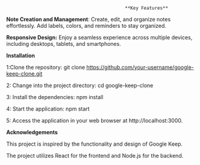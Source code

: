                                                
                                                **Key Features**
**Note Creation and Management**: Create, edit, and organize notes effortlessly. Add labels, colors, and reminders to stay organized.

**Responsive Design:** Enjoy a seamless experience across multiple devices, including desktops, tablets, and smartphones.





**Installation**

1:Clone the repository:
    git clone https://github.com/your-username/google-keep-clone.git
    
2: Change into the project directory:
    cd google-keep-clone
 
3: Install the dependencies:
    npm install
    
4: Start the application:
    npm start
    
5: Access the application in your web browser at http://localhost:3000.



**Acknowledgements**

   This project is inspired by the functionality and design of Google Keep.
   
   The project utilizes React for the frontend and Node.js for the backend.
